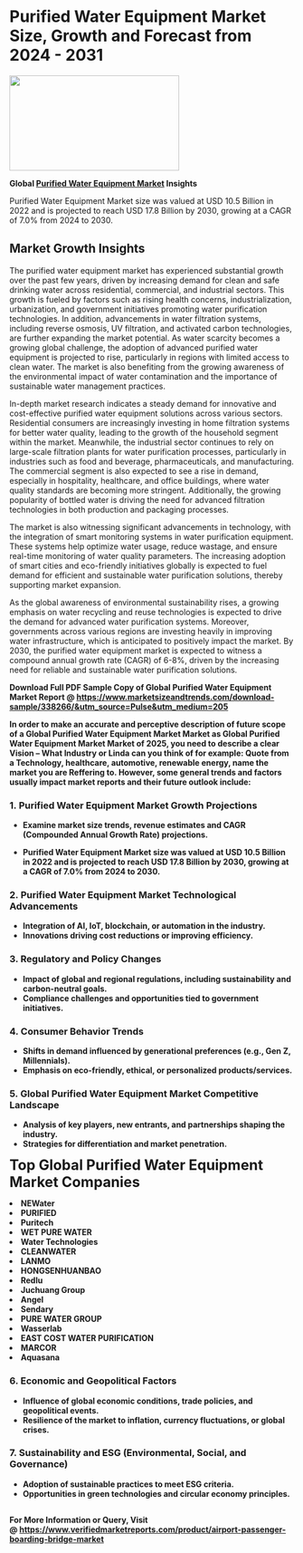 <H1>Purified Water Equipment Market Size, Growth and Forecast from 2024 - 2031</H1><img class="aligncenter size-medium wp-image-584254" src="https://thirdeyenews.in/wp-content/uploads/2024/09/Global-Market-Research-300x168.jpeg" alt="" width="300" height="168" /><p><strong>Global&nbsp;<a href="https://www.marketsizeandtrends.com/download-sample/338266/&amp;utm_source=Pulse&amp;utm_medium=205">Purified Water Equipment Market</a> Insights</strong></p><p>Purified Water Equipment Market size was valued at USD 10.5 Billion in 2022 and is projected to reach USD 17.8 Billion by 2030, growing at a CAGR of 7.0% from 2024 to 2030.</p><p><h2>Market Growth Insights</h2> <p>The purified water equipment market has experienced substantial growth over the past few years, driven by increasing demand for clean and safe drinking water across residential, commercial, and industrial sectors. This growth is fueled by factors such as rising health concerns, industrialization, urbanization, and government initiatives promoting water purification technologies. In addition, advancements in water filtration systems, including reverse osmosis, UV filtration, and activated carbon technologies, are further expanding the market potential. As water scarcity becomes a growing global challenge, the adoption of advanced purified water equipment is projected to rise, particularly in regions with limited access to clean water. The market is also benefiting from the growing awareness of the environmental impact of water contamination and the importance of sustainable water management practices.</p> <p><strong></strong></p> <p>In-depth market research indicates a steady demand for innovative and cost-effective purified water equipment solutions across various sectors. Residential consumers are increasingly investing in home filtration systems for better water quality, leading to the growth of the household segment within the market. Meanwhile, the industrial sector continues to rely on large-scale filtration plants for water purification processes, particularly in industries such as food and beverage, pharmaceuticals, and manufacturing. The commercial segment is also expected to see a rise in demand, especially in hospitality, healthcare, and office buildings, where water quality standards are becoming more stringent. Additionally, the growing popularity of bottled water is driving the need for advanced filtration technologies in both production and packaging processes.</p> <p>The market is also witnessing significant advancements in technology, with the integration of smart monitoring systems in water purification equipment. These systems help optimize water usage, reduce wastage, and ensure real-time monitoring of water quality parameters. The increasing adoption of smart cities and eco-friendly initiatives globally is expected to fuel demand for efficient and sustainable water purification solutions, thereby supporting market expansion.</p> <p>As the global awareness of environmental sustainability rises, a growing emphasis on water recycling and reuse technologies is expected to drive the demand for advanced water purification systems. Moreover, governments across various regions are investing heavily in improving water infrastructure, which is anticipated to positively impact the market. By 2030, the purified water equipment market is expected to witness a compound annual growth rate (CAGR) of 6-8%, driven by the increasing need for reliable and sustainable water purification solutions.</p> <p><strong></p><p><span class=""><strong>Download Full PDF Sample Copy of Global Purified Water Equipment Market Report</strong> @ <a href="https://www.marketsizeandtrends.com/download-sample/338266/&amp;utm_source=Pulse&amp;utm_medium=205" target="_blank">https://www.marketsizeandtrends.com/download-sample/338266/&amp;utm_source=Pulse&amp;utm_medium=205</a></span></p><p>In order to make an accurate and perceptive description of future scope of a Global&nbsp;Purified Water Equipment Market Market as Global&nbsp;Purified Water Equipment Market Market of 2025, you need to describe a clear Vision &ndash; What Industry or Linda can you think of for example: Quote from a Technology, healthcare, automotive, renewable energy, name the market you are Reffering to. However, some general trends and factors usually impact market reports and their future outlook include:</p><h3>1.&nbsp;<strong>Purified Water Equipment Market Growth Projections</strong></h3><ul><li>Examine market size trends, revenue estimates and CAGR (Compounded Annual Growth Rate) projections.</li><li><p>Purified Water Equipment Market size was valued at USD 10.5 Billion in 2022 and is projected to reach USD 17.8 Billion by 2030, growing at a CAGR of 7.0% from 2024 to 2030.</p></li></ul><h3>2.&nbsp;<strong>Purified Water Equipment Market Technological Advancements</strong></h3><ul><li>Integration of AI, IoT, blockchain, or automation in the industry.</li><li>Innovations driving cost reductions or improving efficiency.</li></ul><h3>3.&nbsp;<strong>Regulatory and Policy Changes</strong></h3><ul><li>Impact of global and regional regulations, including sustainability and carbon-neutral goals.</li><li>Compliance challenges and opportunities tied to government initiatives.</li></ul><h3>4.&nbsp;<strong>Consumer Behavior Trends</strong></h3><ul><li>Shifts in demand influenced by generational preferences (e.g., Gen Z, Millennials).</li><li>Emphasis on eco-friendly, ethical, or personalized products/services.</li></ul><h3>5.&nbsp;<strong>Global Purified Water Equipment Market Competitive Landscape</strong></h3><ul><li>Analysis of key players, new entrants, and partnerships shaping the industry.</li><li>Strategies for differentiation and market penetration.</li></ul><p data-pm-slice="1 1 []"><span style="color: inherit; font-family: inherit; font-size: 25px;">Top Global Purified Water Equipment Market Companies</span></p><div class="" data-test-id=""><p><li>NEWater</li><li> PURIFIED</li><li> Puritech</li><li> WET PURE WATER</li><li> Water Technologies</li><li> CLEANWATER</li><li> LANMO</li><li> HONGSENHUANBAO</li><li> Redlu</li><li> Juchuang Group</li><li> Angel</li><li> Sendary</li><li> PURE WATER GROUP</li><li> Wasserlab</li><li> EAST COST WATER PURIFICATION</li><li> MARCOR</li><li> Aquasana</li></p></div><h3>6.&nbsp;<strong>Economic and Geopolitical Factors</strong></h3><ul><li>Influence of global economic conditions, trade policies, and geopolitical events.</li><li>Resilience of the market to inflation, currency fluctuations, or global crises.</li></ul><h3>7.&nbsp;<strong>Sustainability and ESG (Environmental, Social, and Governance)</strong></h3><ul><li>Adoption of sustainable practices to meet ESG criteria.</li><li>Opportunities in green technologies and circular economy principles.</li></ul><h2><strong style="font-size: 14px;">For More Information or Query, Visit @&nbsp;</strong><a style="background-color: #ffffff; font-size: 14px;" href="https://www.marketsizeandtrends.com/report/purified-water-equipment-market/" target="_blank">https://www.verifiedmarketreports.com/product/airport-passenger-boarding-bridge-market</a></h2>
